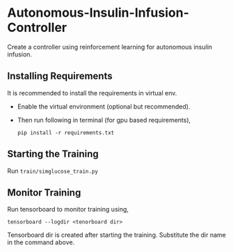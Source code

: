 # Autonomous-Insulin-Infusion-Controller
Create a controller using reinforcement learning for autonomous insulin infusion.

## Installing Requirements 
It is recommended to install the requirements in virtual env.
- Enable the virtual environment (optional but recommended).
- Then run following in terminal (for gpu based requirements),
 
    `pip install -r requirements.txt`

## Starting the Training 

Run `train/simglucose_train.py`

## Monitor Training 

Run tensorboard to monitor training using,

`tensorboard --logdir <tenorboard dir>`

Tensorboard dir is created after starting the training. Substitute the dir name in the command above.
